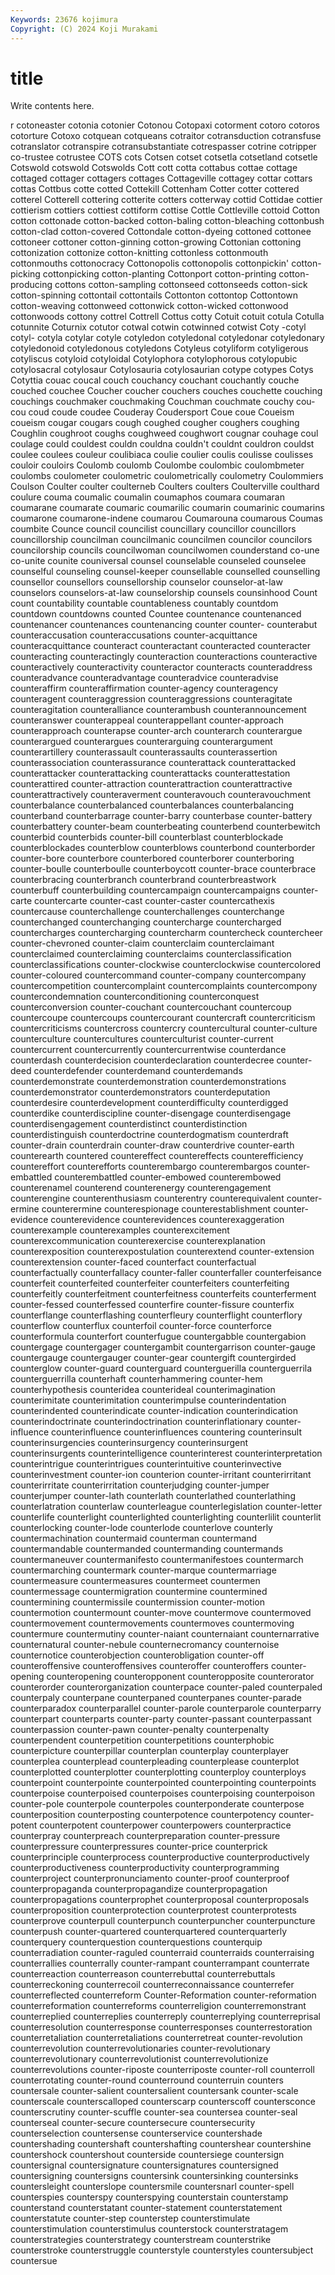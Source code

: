 ```yaml
---
Keywords: 23676 kojimura
Copyright: (C) 2024 Koji Murakami
---
```


# title

Write contents here.



r cotoneaster cotonia cotonier Cotonou Cotopaxi cotorment cotoro cotoros cotorture
Cotoxo cotquean cotqueans cotraitor cotransduction cotransfuse cotranslator cotranspire cotransubstantiate cotrespasser
cotrine cotripper co-trustee cotrustee COTS cots Cotsen cotset cotsetla cotsetland
cotsetle Cotswold cotswold Cotswolds Cott cott cotta cottabus cottae cottage
cottaged cottager cottagers cottages Cottageville cottagey cottar cottars cottas Cottbus
cotte cotted Cottekill Cottenham Cotter cotter cottered cotterel Cotterell cottering
cotterite cotters cotterway cottid Cottidae cottier cottierism cottiers cottiest cottiform
cottise Cottle Cottleville cottoid Cotton cotton cottonade cotton-backed cotton-baling cotton-bleaching
cottonbush cotton-clad cotton-covered Cottondale cotton-dyeing cottoned cottonee cottoneer cottoner cotton-ginning
cotton-growing Cottonian cottoning cottonization cottonize cotton-knitting cottonless cottonmouth cottonmouths cottonocracy
Cottonopolis cottonopolis cottonpickin' cotton-picking cottonpicking cotton-planting Cottonport cotton-printing cotton-producing cottons
cotton-sampling cottonseed cottonseeds cotton-sick cotton-spinning cottontail cottontails Cottonton cottontop Cottontown
cotton-weaving cottonweed cottonwick cotton-wicked cottonwood cottonwoods cottony cottrel Cottrell Cottus
cotty Cotuit cotuit cotula Cotulla cotunnite Coturnix cotutor cotwal cotwin
cotwinned cotwist Coty -cotyl cotyl- cotyla cotylar cotyle cotyledon cotyledonal
cotyledonar cotyledonary cotyledonoid cotyledonous cotyledons Cotyleus cotyliform cotyligerous cotyliscus cotyloid
cotyloidal Cotylophora cotylophorous cotylopubic cotylosacral cotylosaur Cotylosauria cotylosaurian cotype cotypes
Cotys Cotyttia couac coucal couch couchancy couchant couchantly couche couched
couchee Coucher coucher couchers couches couchette couching couchings couchmaker couchmaking
Couchman couchmate couchy cou-cou coud coude coudee Couderay Coudersport Coue
coue Coueism coueism cougar cougars cough coughed cougher coughers coughing
Coughlin coughroot coughs coughweed coughwort cougnar couhage coul coulage could
couldest couldn couldna couldn't couldnt couldron couldst coulee coulees couleur
coulibiaca coulie coulier coulis coulisse coulisses couloir couloirs Coulomb coulomb
Coulombe coulombic coulombmeter coulombs coulometer coulometric coulometrically coulometry Coulommiers Coulson
Coulter coulter coulterneb Coulters coulters Coulterville coulthard coulure couma coumalic
coumalin coumaphos coumara coumaran coumarane coumarate coumaric coumarilic coumarin coumarinic
coumarins coumarone coumarone-indene coumarou Coumarouna coumarous Coumas coumbite Counce council
councilist councillary councillor councillors councillorship councilman councilmanic councilmen councilor councilors
councilorship councils councilwoman councilwomen counderstand co-une co-unite counite couniversal counsel
counselable counseled counselee counselful counseling counsel-keeper counsellable counselled counselling counsellor
counsellors counsellorship counselor counselor-at-law counselors counselors-at-law counselorship counsels counsinhood Count
count countability countable countableness countably countdom countdown countdowns counted Countee
countenance countenanced countenancer countenances countenancing counter counter- counterabut counteraccusation counteraccusations
counter-acquittance counteracquittance counteract counteractant counteracted counteracter counteracting counteractingly counteraction counteractions
counteractive counteractively counteractivity counteractor counteracts counteraddress counteradvance counteradvantage counteradvice counteradvise
counteraffirm counteraffirmation counter-agency counteragency counteragent counteraggression counteraggressions counteragitate counteragitation counteralliance
counterambush counterannouncement counteranswer counterappeal counterappellant counter-approach counterapproach counterapse counter-arch counterarch
counterargue counterargued counterargues counterarguing counterargument counterartillery counterassault counterassaults counterassertion counterassociation
counterassurance counterattack counterattacked counterattacker counterattacking counterattacks counterattestation counterattired counter-attraction counterattraction
counterattractive counterattractively counteraverment counteravouch counteravouchment counterbalance counterbalanced counterbalances counterbalancing counterband
counterbarrage counter-barry counterbase counter-battery counterbattery counter-beam counterbeating counterbend counterbewitch counterbid
counterbids counter-bill counterblast counterblockade counterblockades counterblow counterblows counterbond counterborder counter-bore
counterbore counterbored counterborer counterboring counter-boulle counterboulle counterboycott counter-brace counterbrace counterbracing
counterbranch counterbrand counterbreastwork counterbuff counterbuilding countercampaign countercampaigns counter-carte countercarte counter-cast
counter-caster countercathexis countercause counterchallenge counterchallenges counterchange counterchanged counterchanging countercharge countercharged
countercharges countercharging countercharm countercheck countercheer counter-chevroned counter-claim counterclaim counterclaimant counterclaimed
counterclaiming counterclaims counterclassification counterclassifications counter-clockwise counterclockwise countercolored counter-coloured countercommand counter-company
countercompany countercompetition countercomplaint countercomplaints countercompony countercondemnation counterconditioning counterconquest counterconversion counter-couchant
countercouchant countercoup countercoupe countercoups countercourant countercraft countercriticism countercriticisms countercross countercry
countercultural counter-culture counterculture countercultures counterculturist counter-current countercurrent countercurrently countercurrentwise counterdance
counterdash counterdecision counterdeclaration counterdecree counter-deed counterdefender counterdemand counterdemands counterdemonstrate counterdemonstration
counterdemonstrations counterdemonstrator counterdemonstrators counterdeputation counterdesire counterdevelopment counterdifficulty counterdigged counterdike counterdiscipline
counter-disengage counterdisengage counterdisengagement counterdistinct counterdistinction counterdistinguish counterdoctrine counterdogmatism counterdraft counter-drain
counterdrain counter-draw counterdrive counter-earth counterearth countered countereffect countereffects counterefficiency countereffort
counterefforts counterembargo counterembargos counter-embattled counterembattled counter-embowed counterembowed counterenamel counterend counterenergy
counterengagement counterengine counterenthusiasm counterentry counterequivalent counter-ermine counterermine counterespionage counterestablishment counter-evidence
counterevidence counterevidences counterexaggeration counterexample counterexamples counterexcitement counterexcommunication counterexercise counterexplanation counterexposition
counterexpostulation counterextend counter-extension counterextension counter-faced counterfact counterfactual counterfactually counterfallacy counter-faller
counterfaller counterfeisance counterfeit counterfeited counterfeiter counterfeiters counterfeiting counterfeitly counterfeitment counterfeitness
counterfeits counterferment counter-fessed counterfessed counterfire counter-fissure counterfix counterflange counterflashing counterfleury
counterflight counterflory counterflow counterflux counterfoil counter-force counterforce counterformula counterfort counterfugue
countergabble countergabion countergage countergager countergambit countergarrison counter-gauge countergauge countergauger counter-gear
countergift countergirded counterglow counter-guard counterguard counterguerilla counterguerrila counterguerrilla counterhaft counterhammering
counter-hem counterhypothesis counteridea counterideal counterimagination counterimitate counterimitation counterimpulse counterindentation counterindented
counterindicate counter-indication counterindication counterindoctrinate counterindoctrination counterinflationary counter-influence counterinfluence counterinfluences countering
counterinsult counterinsurgencies counterinsurgency counterinsurgent counterinsurgents counterintelligence counterinterest counterinterpretation counterintrigue counterintrigues
counterintuitive counterinvective counterinvestment counter-ion counterion counter-irritant counterirritant counterirritate counterirritation counterjudging
counter-jumper counterjumper counter-lath counterlath counterlathed counterlathing counterlatration counterlaw counterleague counterlegislation
counter-letter counterlife counterlight counterlighted counterlighting counterlilit counterlit counterlocking counter-lode counterlode
counterlove counterly countermachination countermaid counterman countermand countermandable countermanded countermanding countermands
countermaneuver countermanifesto countermanifestoes countermarch countermarching countermark counter-marque countermarriage countermeasure countermeasures
countermeet countermen countermessage countermigration countermine countermined countermining countermissile countermission counter-motion
countermotion countermount counter-move countermove countermoved countermovement countermovements countermoves countermoving countermure
countermutiny counter-naiant counternaiant counternarrative counternatural counter-nebule counternecromancy counternoise counternotice counterobjection
counterobligation counter-off counteroffensive counteroffensives counteroffer counteroffers counter-opening counteropening counteropponent counteropposite
counterorator counterorder counterorganization counterpace counter-paled counterpaled counterpaly counterpane counterpaned counterpanes
counter-parade counterparadox counterparallel counter-parole counterparole counterparry counterpart counterparts counter-party counter-passant
counterpassant counterpassion counter-pawn counter-penalty counterpenalty counterpendent counterpetition counterpetitions counterphobic counterpicture
counterpillar counterplan counterplay counterplayer counterplea counterplead counterpleading counterplease counterplot counterplotted
counterplotter counterplotting counterploy counterploys counterpoint counterpointe counterpointed counterpointing counterpoints counterpoise
counterpoised counterpoises counterpoising counterpoison counter-pole counterpole counterpoles counterponderate counterpose counterposition
counterposting counterpotence counterpotency counter-potent counterpotent counterpower counterpowers counterpractice counterpray counterpreach
counterpreparation counter-pressure counterpressure counterpressures counter-price counterprick counterprinciple counterprocess counterproductive counterproductively
counterproductiveness counterproductivity counterprogramming counterproject counterpronunciamento counter-proof counterproof counterpropaganda counterpropagandize counterpropagation
counterpropagations counterprophet counterproposal counterproposals counterproposition counterprotection counterprotest counterprotests counterprove counterpull
counterpunch counterpuncher counterpuncture counterpush counter-quartered counterquartered counterquarterly counterquery counterquestion counterquestions
counterquip counterradiation counter-raguled counterraid counterraids counterraising counterrallies counterrally counter-rampant counterrampant
counterrate counterreaction counterreason counterrebuttal counterrebuttals counterreckoning counterrecoil counterreconnaissance counterrefer counterreflected
counterreform Counter-Reformation counter-reformation counterreformation counterreforms counterreligion counterremonstrant counterreplied counterreplies counterreply
counterreplying counterreprisal counterresolution counterresponse counterresponses counterrestoration counterretaliation counterretaliations counterretreat counter-revolution
counterrevolution counterrevolutionaries counter-revolutionary counterrevolutionary counterrevolutionist counterrevolutionize counterrevolutions counter-riposte counterriposte counter-roll
counterroll counterrotating counter-round counterround counterruin counters countersale counter-salient countersalient countersank
counter-scale counterscale counterscalloped counterscarp counterscoff countersconce counterscrutiny counter-scuffle counter-sea countersea
counter-seal counterseal counter-secure countersecure countersecurity counterselection countersense counterservice countershade countershading
countershaft countershafting countershear countershine countershock countershout counterside countersiege countersign countersignal
countersignature countersignatures countersigned countersigning countersigns countersink countersinking countersinks countersleight counterslope
countersmile countersnarl counter-spell counterspies counterspy counterspying counterstain counterstamp counterstand counterstatant
counter-statement counterstatement counterstatute counter-step counterstep counterstimulate counterstimulation counterstimulus counterstock counterstratagem
counterstrategies counterstrategy counterstream counterstrike counterstroke counterstruggle counterstyle counterstyles countersubject countersue
